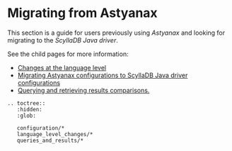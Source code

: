 # Migrating from Astyanax

This section is a guide for users previously using *Astyanax* and looking for
migrating to the *ScyllaDB Java driver*.

See the child pages for more information:

* [Changes at the language level](language_level_changes/)
* [Migrating Astyanax configurations to ScyllaDB Java driver configurations](configuration/)
* [Querying and retrieving results comparisons.](queries_and_results/)

```{eval-rst}
.. toctree::
   :hidden:
   :glob:
   
   configuration/*
   language_level_changes/*
   queries_and_results/*
```